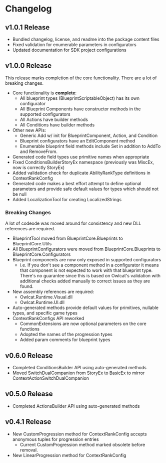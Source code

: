 ﻿# Changelog

## v1.0.1 Release

* Bundled changelog, license, and readme into the package content files
* Fixed validation for enumerable parameters in configurators
* Updated documentation for SDK project configurations

## v1.0.0 Release

This release marks completion of the core functionality. There are a lot of breaking changes.

* Core functionality is **complete**:
    * All blueprint types (BlueprintScriptableObject) has its own configurator
    * All Blueprint Components have constructor methods in the supported configurators
    * All Actions have builder methods
    * All Conditions have builder methods
* Other new APIs:
    * Generic Add w/ init for BlueprintComponent, Action, and Condition
    * Blueprint configurators have an EditComponent method
    * Enumerable blueprint field methods include Set in addition to AddTo and RemoveFrom.
* Generated code field types use primitive names when appropriate
* Fixed ConditionsBuilderStoryEx namespace (previously was MiscEx, now is correctly StoryEx)
* Added validation check for duplicate AbilityRankType definitions in ContextRankConfig
* Generated code makes a best effort attempt to define optional parameters and provide safe default values for types which should not be null
* Added LocalizationTool for creating LocalizedStrings

### Breaking Changes

A lot of codeode was moved around for consistency and new DLL references are required.

* BlueprintTool moved from BlueprintCore.Blueprints to BlueprintCore.Utils
* All BlueprintConfigurators were moved from BlueprintCore.Blueprints to BlueprintCore.Configurators
* Blueprint components are now only exposed in supported configurators
    * i.e. If you don't see a component method in a configurator it means that component is not expected to work with that blueprint type. There's no guarantee since this is based on Owlcat's validation with additional checks added manually to correct issues as they are found.
* New assembly references are required:
    * Owlcat.Runtime.Visual.dll
    * Owlcat.Runtime.UI.dll
* Auto-generated methods provide default values for primitives, nullable types, and specific game types
* ContextRankConfigs API reworked
    * CommonExtensions are now optional parameters on the core functions
    * Adopted the names of the progression types
    * Added param comments for blueprint types

## v0.6.0 Release

* Completed ConditionsBuilder API using auto-generated methods
* Moved SwitchDualCompanion from StoryEx to BasicEx to mirror ContextActionSwitchDualCompanion

## v0.5.0 Release

* Completed ActionsBuilder API using auto-generated methods

## v0.4.1 Release

* New CustomProgression method for ContextRankConfig accepts anonymous tuples for progression entries
    * Current CustomProgression method marked obsolete before removal.
* New LinearProgression method for ContextRankConfig